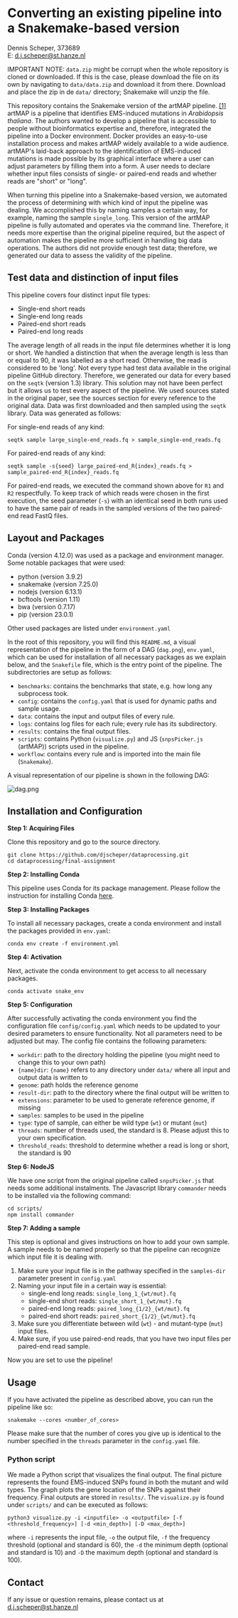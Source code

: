 # Converting an existing pipeline into a Snakemake-based version
Dennis Scheper, 373689</br>
E: d.j.scheper@st.hanze.nl

IMPORTANT NOTE: `data.zip` might be corrupt when the whole repository is cloned or downloaded. If this is the case, please download the file on its own by navigating to `data/data.zip` and download it from there. Download and place the zip in de `data/` directory; Snakemake will unzip the file.

This repository contains the Snakemake version of the artMAP pipeline. [[1]][artmap] artMAP is a pipeline that identifies EMS-induced mutations in _Arabidopsis thaliana_. The authors wanted to develop a pipeline that is accessible to people without bioinformatics expertise and, therefore, integrated the pipeline into a Docker environment. Docker provides an easy-to-use installation process and makes artMAP widely available to a wide audience. artMAP's laid-back approach to the identification of EMS-induced mutations is made possible by its graphical interface where a user can adjust parameters by filling them into a form. A user needs to declare whether input files consists of single- or paired-end reads and whether reads are "short" or "long".

When turning this pipeline into a Snakemake-based version, we automated the process of determining with which kind of input the pipeline was dealing. We accomplished this by naming samples a certain way, for example, naming the sample `single_long`. This version of the artMAP pipeline is fully automated and operates via the command line. Therefore, it needs more expertise than the original pipeline required, but the aspect of automation makes the pipeline more sufficient in handling big data operations. The authors did not provide enough test data; therefore, we generated our data to assess the validity of the pipeline.

## Test data and distinction of input files
This pipeline covers four distinct input file types:

* Single-end short reads
* Single-end long reads
* Paired-end short reads
* Paired-end long reads

The average length of all reads in the input file determines whether it is long or short. We handled a distinction that when the average length is less than or equal to 90, it was labelled as a short read. Otherwise, the read is considered to be 'long'. Not every type had test data available in the original pipeline GitHub directory. Therefore, we generated our data for every based on the `seqtk` (version 1.3) library. This solution may not have been perfect but it allows us to test every aspect of the pipeline. We used sources stated in the original paper, see the sources section for every reference to the original data. Data was first downloaded and then sampled using the `seqtk` library. Data was generated as follows:

For single-end reads of any kind:

```{bash}
seqtk sample large_single-end_reads.fq > sample_single-end_reads.fq
```

For paired-end reads of any kind:

```{bash}
seqtk sample -s{seed} large_paired-end_R{index}_reads.fq > sample_paired-end_R{index}_reads.fq
```

For paired-end reads, we executed the command shown above for `R1` and `R2` respectfully. To keep track of which reads were chosen in the first execution, the seed parameter (`-s`) with an identical seed in both runs used to have the same pair of reads in the sampled versions of the two paired-end read FastQ files.

## Layout and Packages
Conda (version 4.12.0) was used as a package and environment manager. Some notable packages that were used:
- python (version 3.9.2)
- snakemake (version 7.25.0)
- nodejs (version 6.13.1)
- bcftools (version 1.11)
- bwa (version 0.7.17)
- pip (version 23.0.1)

Other used packages are listed under `environment.yaml`

In the root of this repository, you will find this `README.md`, a visual representation of the pipeline in the form of a DAG (`dag.png`), `env.yaml`, which can be used for installation of all necessary packages as we explain below, and the `Snakefile` file, which is the entry point of the pipeline. The subdirectories are setup as follows:
- `benchmarks`: contains the benchmarks that state, e.g. how long any subprocess took.
- `config`: contains the `config.yaml` that is used for dynamic paths and sample usage.
- `data`: contains the input and output files of every rule.
- `logs`: contains log files for each rule; every rule has its subdirectory.
- `results`: contains the final output files.
- `scripts`: contains Python (`visualize.py`) and JS (`snpsPicker.js` (artMAP)) scripts used in the pipeline.
- `workflow`: contains every rule and is imported into the main file (`Snakemake`).

A visual representation of our pipeline is shown in the following DAG:

![dag.png](dag.png)

## Installation and Configuration

**Step 1: Acquiring Files**

Clone this repository and go to the source directory.

```{bash}
git clone https://github.com/djscheper/dataprocessing.git
cd dataprocessing/final-assignment
```

**Step 2: Installing Conda**

This pipeline uses Conda for its package management. Please follow the instruction for installing Conda [here][conda-install].

**Step 3: Installing Packages**

To install all necessary packages, create a conda environment and install the packages provided in `env.yaml`:

```{bash}
conda env create -f environment.yml
```

**Step 4: Activation**

Next, activate the conda environment to get access to all necessary packages.

```
conda activate snake_env
```

**Step 5: Configuration**

After successfully activating the conda environment you find the configuration file `config/config.yaml` which needs to be updated to your desired parameters to ensure functionality. Not all parameters need to be adjusted but may. The config file contains the following parameters:
- `workdir`: path to the directory holding the pipeline (you might need to change this to your own path)
- `{name}dir`: `{name}` refers to any directory under `data/` where all input and output data is written to
- `genome`: path holds the reference genome 
- `result-dir`: path to the directory where the final output will be written to
- `extensions`: parameter to be used to generate reference genome, if missing
- `samples`: samples to be used in the pipeline
- `type`: type of sample, can either be wild type (`wt`) or mutant (`mut`)
- `threads`: number of threads used, the standard is 8. Please adjust this to your own specification.
 - `threshold_reads`: threshold to determine whether a read is long or short, the standard is 90

**Step 6: NodeJS**

We have one script from the original pipeline called `snpsPicker.js` that needs some additional instalments. The Javascript library `commander` needs to be installed via the following command:

```{bash}
cd scripts/
npm install commander
```

**Step 7: Adding a sample**

This step is optional and gives instructions on how to add your own sample. A sample needs to be named properly so that the pipeline can recognize which input file it is dealing with. 
1. Make sure your input file is in the pathway specified in the `samples-dir` parameter present in `config.yaml`
2. Naming your input file in a certain way is essential:
    * single-end long reads: `single_long_1_{wt/mut}.fq`
    * single-end short reads: `single_short_1_{wt/mut}.fq`
    * paired-end long reads: `paired_long_{1/2}_{wt/mut}.fq`
    * paired-end short reads: `paired_short_{1/2}_{wt/mut}.fq`
3. Make sure you differentiate between wild (`wt`) - and mutant-type (`mut`) input files.
4. Make sure, if you use paired-end reads, that you have two input files per paired-end read sample.

Now you are set to use the pipeline!

## Usage
If you have activated the pipeline as described above, you can run the pipeline like so:

```{bash}
snakemake --cores <number_of_cores>
```

Please make sure that the number of cores you give up is identical to the number specified in the `threads` parameter in the `config.yaml` file.

### Python script
We made a Python script that visualizes the final output. The final picture represents the found EMS-induced SNPs found in both the mutant and wild types. The graph plots the gene location of the SNPs against their frequency. Final outputs are stored in `results/`. The `visualize.py` is found under `scripts/` and can be executed as follows:

```{python}
python3 visualize.py -i <inputfile> -o <outputfile> [-f <threshold_frequency>] [-d <min_depth>] [-D <max_depth>]
```

where `-i` represents the input file, `-o` the output file, `-f` the frequency threshold (optional and standard is 60), the `-d` the minimum depth (optional and standard is 10) and `-D` the maximum depth (optional and standard is 100).

## Contact
If any issue or question remains, please contact us at [d.j.scheper@st.hanze.nl](mailto:d.j.scheper@st.hanze.nl)

[artmap]:https://github.com/RihaLab/artMAP/tree/master
[conda-install]: https://conda.io/projects/conda/en/latest/user-guide/install/index.html